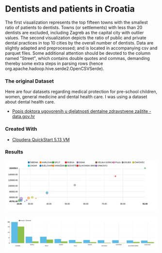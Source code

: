 
Dentists and patients in Croatia
===================================================

The first visualization represents the top fifteen towns with the smallest ratio of patients to dentists. Towns (or settlements) with less than 20 dentists are excluded, including Zagreb as the capital city with outlier values. The second visualization depicts the ratio of public and private dental practices in top 10 cities by the overall number of dentists. Data are slightly adapted and preprocessed; and is located in accompanying csv and parquet files. Some additional attention should be devoted to the column named "Street", which contains double quotes and commas, demanding thereby some extra steps in parsing rows (hence org.apache.hadoop.hive.serde2.OpenCSVSerde).


### The original Dataset

Here are four datasets regarding medical protection for pre-school children, women, general medicine and dental health care. I was using a dataset about dental health care.

* [Popis doktora ugovorenih u djelatnosti dentalne zdravstvene zaštite - data.gov.hr](https://data.gov.hr/dataset/broj-pacijenata-po-ordinaciji-primarne-zdravstvene-za-tite)


### Created With

* [Cloudera QuickStart 5.13 VM](https://www.cloudera.com/documentation/enterprise/5-13-x/topics/cloudera_quickstart_vm.html)


### Results

![Ratio of Dentists and Patients by City on a Scatter Plot - Matko Soric](https://raw.githubusercontent.com/matkosoric/Data-Visualizations/master/Impala/Dentists/1.DentistPatientRatiobyCity.png?raw=true "Ratio of Dentists and Patients by City on a Scatter Plot")
      
![Ratio of Private and Public Dentists by City - Matko Soric](https://raw.githubusercontent.com/matkosoric/Data-Visualizations/master/Impala/Dentists/2.PrivatePublicDentistsByCity.png?raw=true "Ratio of Private and public dentists by City")
    